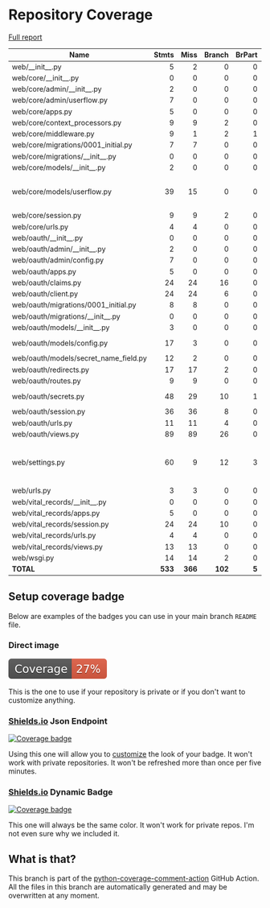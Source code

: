 # Repository Coverage

[Full report](https://htmlpreview.github.io/?https://github.com/Office-of-Digital-Services/cdt-ods-disaster-recovery/blob/python-coverage-comment-action-data/htmlcov/index.html)

| Name                                    |    Stmts |     Miss |   Branch |   BrPart |   Cover |   Missing |
|---------------------------------------- | -------: | -------: | -------: | -------: | ------: | --------: |
| web/\_\_init\_\_.py                     |        5 |        2 |        0 |        0 |     60% |       5-7 |
| web/core/\_\_init\_\_.py                |        0 |        0 |        0 |        0 |    100% |           |
| web/core/admin/\_\_init\_\_.py          |        2 |        0 |        0 |        0 |    100% |           |
| web/core/admin/userflow.py              |        7 |        0 |        0 |        0 |    100% |           |
| web/core/apps.py                        |        5 |        0 |        0 |        0 |    100% |           |
| web/core/context\_processors.py         |        9 |        9 |        2 |        0 |      0% |      1-12 |
| web/core/middleware.py                  |        9 |        1 |        2 |        1 |     82% |        19 |
| web/core/migrations/0001\_initial.py    |        7 |        7 |        0 |        0 |      0% |      3-17 |
| web/core/migrations/\_\_init\_\_.py     |        0 |        0 |        0 |        0 |    100% |           |
| web/core/models/\_\_init\_\_.py         |        2 |        0 |        0 |        0 |    100% |           |
| web/core/models/userflow.py             |       39 |       15 |        0 |        0 |     62% |68, 72-77, 81-84, 88-91 |
| web/core/session.py                     |        9 |        9 |        2 |        0 |      0% |      1-13 |
| web/core/urls.py                        |        4 |        4 |        0 |        0 |      0% |       1-7 |
| web/oauth/\_\_init\_\_.py               |        0 |        0 |        0 |        0 |    100% |           |
| web/oauth/admin/\_\_init\_\_.py         |        2 |        0 |        0 |        0 |    100% |           |
| web/oauth/admin/config.py               |        7 |        0 |        0 |        0 |    100% |           |
| web/oauth/apps.py                       |        5 |        0 |        0 |        0 |    100% |           |
| web/oauth/claims.py                     |       24 |       24 |       16 |        0 |      0% |      1-37 |
| web/oauth/client.py                     |       24 |       24 |        6 |        0 |      0% |      5-65 |
| web/oauth/migrations/0001\_initial.py   |        8 |        8 |        0 |        0 |      0% |      3-17 |
| web/oauth/migrations/\_\_init\_\_.py    |        0 |        0 |        0 |        0 |    100% |           |
| web/oauth/models/\_\_init\_\_.py        |        3 |        0 |        0 |        0 |    100% |           |
| web/oauth/models/config.py              |       17 |        3 |        0 |        0 |     82% | 31-32, 35 |
| web/oauth/models/secret\_name\_field.py |       12 |        2 |        0 |        0 |     83% |     30-31 |
| web/oauth/redirects.py                  |       17 |       17 |        2 |        0 |      0% |      1-34 |
| web/oauth/routes.py                     |        9 |        9 |        0 |        0 |      0% |      1-10 |
| web/oauth/secrets.py                    |       48 |       29 |       10 |        1 |     34% |47-82, 86-95 |
| web/oauth/session.py                    |       36 |       36 |        8 |        0 |      0% |      1-65 |
| web/oauth/urls.py                       |       11 |       11 |        4 |        0 |      0% |      1-28 |
| web/oauth/views.py                      |       89 |       89 |       26 |        0 |      0% |     1-152 |
| web/settings.py                         |       60 |        9 |       12 |        3 |     75% |42-49, 94->98, 109->112, 122 |
| web/urls.py                             |        3 |        3 |        0 |        0 |      0% |      8-11 |
| web/vital\_records/\_\_init\_\_.py      |        0 |        0 |        0 |        0 |    100% |           |
| web/vital\_records/apps.py              |        5 |        0 |        0 |        0 |    100% |           |
| web/vital\_records/session.py           |       24 |       24 |       10 |        0 |      0% |      1-29 |
| web/vital\_records/urls.py              |        4 |        4 |        0 |        0 |      0% |       1-8 |
| web/vital\_records/views.py             |       13 |       13 |        0 |        0 |      0% |      1-22 |
| web/wsgi.py                             |       14 |       14 |        2 |        0 |      0% |      8-26 |
|                               **TOTAL** |  **533** |  **366** |  **102** |    **5** | **27%** |           |


## Setup coverage badge

Below are examples of the badges you can use in your main branch `README` file.

### Direct image

[![Coverage badge](https://raw.githubusercontent.com/Office-of-Digital-Services/cdt-ods-disaster-recovery/python-coverage-comment-action-data/badge.svg)](https://htmlpreview.github.io/?https://github.com/Office-of-Digital-Services/cdt-ods-disaster-recovery/blob/python-coverage-comment-action-data/htmlcov/index.html)

This is the one to use if your repository is private or if you don't want to customize anything.

### [Shields.io](https://shields.io) Json Endpoint

[![Coverage badge](https://img.shields.io/endpoint?url=https://raw.githubusercontent.com/Office-of-Digital-Services/cdt-ods-disaster-recovery/python-coverage-comment-action-data/endpoint.json)](https://htmlpreview.github.io/?https://github.com/Office-of-Digital-Services/cdt-ods-disaster-recovery/blob/python-coverage-comment-action-data/htmlcov/index.html)

Using this one will allow you to [customize](https://shields.io/endpoint) the look of your badge.
It won't work with private repositories. It won't be refreshed more than once per five minutes.

### [Shields.io](https://shields.io) Dynamic Badge

[![Coverage badge](https://img.shields.io/badge/dynamic/json?color=brightgreen&label=coverage&query=%24.message&url=https%3A%2F%2Fraw.githubusercontent.com%2FOffice-of-Digital-Services%2Fcdt-ods-disaster-recovery%2Fpython-coverage-comment-action-data%2Fendpoint.json)](https://htmlpreview.github.io/?https://github.com/Office-of-Digital-Services/cdt-ods-disaster-recovery/blob/python-coverage-comment-action-data/htmlcov/index.html)

This one will always be the same color. It won't work for private repos. I'm not even sure why we included it.

## What is that?

This branch is part of the
[python-coverage-comment-action](https://github.com/marketplace/actions/python-coverage-comment)
GitHub Action. All the files in this branch are automatically generated and may be
overwritten at any moment.